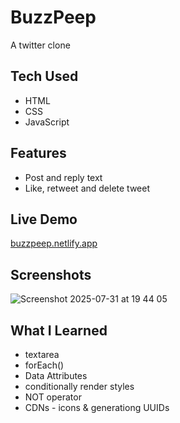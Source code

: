 # BuzzPeep
A twitter clone

## Tech Used
- HTML
- CSS
- JavaScript


## Features
- Post and reply text
- Like, retweet and delete tweet

## Live Demo
[buzzpeep.netlify.app](https://buzzpeep.netlify.app/) 


## Screenshots
![Screenshot 2025-07-31 at 19 44 05](https://github.com/user-attachments/assets/48b2602e-8d84-4d1c-9cdd-580a6dacfba0)



## What I Learned
- textarea
- forEach()
- Data Attributes
- conditionally render styles
- NOT operator
- CDNs - icons & generationg UUIDs
